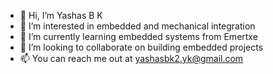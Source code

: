 - 👋 Hi, I’m Yashas B K
- 👀 I’m interested in embedded and mechanical integration
- 🌱 I’m currently learning embedded systems from Emertxe 
- 💞️ I’m looking to collaborate on building embedded projects
- 📫 You can reach me out at yashasbk2.yk@gmail.com

<!---
yashasbk/yashasbk is a ✨ special ✨ repository because its `README.md` (this file) appears on your GitHub profile.
You can click the Preview link to take a look at your changes.
--->
